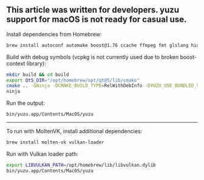 This article was written for developers. yuzu support for macOS is not ready for casual use.
---

Install dependencies from Homebrew:
```sh
brew install autoconf automake boost@1.76 ccache ffmpeg fmt glslang hidapi libtool libusb lz4 ninja nlohmann-json openssl qt@5 sdl2 speexdsp zlib zlib zstd
```

Build with debug symbols (vcpkg is not currently used due to broken boost-context library):
```sh
mkdir build && cd build
export Qt5_DIR="/opt/homebrew/opt/qt@5/lib/cmake"
cmake .. -GNinja -DCMAKE_BUILD_TYPE=RelWithDebInfo -DYUZU_USE_BUNDLED_VCPKG=OFF -DYUZU_TESTS=OFF
ninja
```

Run the output:
```
bin/yuzu.app/Contents/MacOS/yuzu
```

---

To run with MoltenVK, install additional dependencies:
```sh
brew install molten-vk vulkan-loader
```

Run with Vulkan loader path:
```sh
export LIBVULKAN_PATH=/opt/homebrew/lib/libvulkan.dylib
bin/yuzu.app/Contents/MacOS/yuzu
```